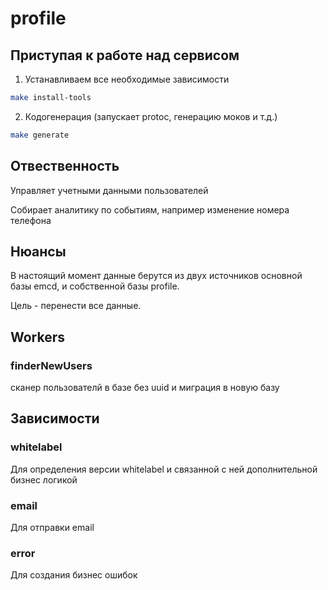 # profile

## Приступая к работе над сервисом

1. Устанавливаем все необходимые зависимости

```bash
make install-tools
```

2. Кодогенерация (запускает protoc, генерацию моков и т.д.)

```bash
make generate
```

## Отвественность

Управляет учетными данными пользователей

Собирает аналитику по событиям, например изменение номера телефона

## Нюансы

В настоящий момент данные берутся из двух источников основной базы emcd, и собственной базы profile.

Цель - перенести все данные.

## Workers

### finderNewUsers

сканер пользователй в базе без uuid и миграция в новую базу

## Зависимости

### whitelabel

Для определения версии whitelabel и связанной с ней дополнительной бизнес логикой

### email

Для отправки email

### error

Для создания бизнес ошибок

